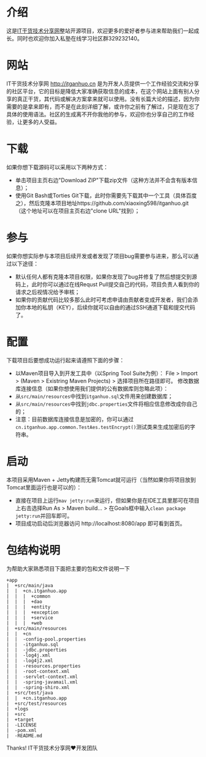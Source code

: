 介绍
====
这是[IT干货技术分享网](http://www.itganhuo.cn)整站开源项目，欢迎更多的爱好者参与进来帮助我们一起成长。同时也欢迎你加入私塾在线学习社区群329232140。

网站
====
IT干货技术分享网 http://itganhuo.cn 是为开发人员提供一个工作经验交流和分享的社区平台，它的目标是降低大家准确获取信息的成本，在这个网站上面有别人分享的真正干货，其代码或解决方案拿来就可以使用。没有长篇大论的描述，因为你需要的是拿来即有，而不是在此刻详细了解，或许你之前有了解过，只是现在忘了具体的使用语法。社区的生成离不开你我他的参与，欢迎你也分享自己的工作经验，让更多的人受益。

下载
====
如果你想下载源码可以采用以下两种方式：
* 单击项目主页右边"Download ZIP"下载zip文件（这种方法并不会含有版本信息）；
* 使用Git Bash或Torties Git下载，此时你需要先下载其中一个工具（具体百度之），然后克隆本项目地址https://github.com/xiaoxing598/itganhuo.git （这个地址可以在项目主页右边"clone URL"找到）；

参与
====
如果你想实际参与本项目后续开发或者发现了项目bug需要参与进来，那么可以通过以下途径：
* 默认任何人都有克隆本项目权限，如果你发现了bug并修复了然后想提交到源码上，此时你可以通过在线Requst Pull提交自己的代码，项目负责人看到你的请求之后视情况给予审核；
* 如果你的贡献代码比较多那么此时可考虑申请由贡献者变成开发者，我们会添加你本地的私钥（KEY），后续你就可以自由的通过SSH通道下载和提交代码了。

配置
====
下载项目后要想成功运行起来请遵照下面的步骤：
* 以Maven项目导入到开发工具中（以Spring Tool Suite为例）：
File > Import > (Maven > Existring Maven Projects) > 选择项目所在路径即可。
修改数据库连接信息（如果你想使用我们提供的公有数据库则忽略此项）：
* 从`src/main/resources`中找到`itganhuo.sql`文件用来创建数据库；
* 从`src/main/resources`中找到`jdbc.properties`文件将相应信息修改成你自己的； 
* 注意：目前数据库连接信息是加密的，你可以通过`cn.itganhuo.app.common.TestAes.testEncrypt()`测试类来生成加密后的字符串。

启动
====
本项目采用Maven + Jetty构建而无需Tomcat就可运行（当然如果你将项目放到Tomcat里面运行也是可以的）：
* 直接在项目上运行`mav jetty:run`来运行，但如果你是在IDE工具里那可在项目上右击选择Run As > Maven build... > 在Goals框中输入`clean package jetty:run`并回车即可。
* 项目成功启动后浏览器访问 http://localhost:8080/app 即可看到首页。

包结构说明
====
为帮助大家熟悉项目下面把主要的包和文件说明一下
```
+app
|  +src/main/java
|  |  +cn.itganhuo.app
|  |  |  +common
|  |  |  +dao
|  |  |  +entity
|  |  |  +exception
|  |  |  +service
|  |  |  +web
|  +src/main/resources
|  |  +cn
|  |  -config-pool.properties
|  |  -itganhuo.sql
|  |  -jdbc.properties
|  |  -log4j.xml
|  |  -log4j2.xml
|  |  -resources.properties
|  |  -root-context.xml
|  |  -servlet-context.xml
|  |  -spring-javamail.xml
|  |  -spring-shiro.xml
|  +src/test/java
|  |  +cn.itganhuo.app
|  +src/test/resources
|  +logs
|  +src
|  +target
|  -LICENSE
|  -pom.xml
|  -README.md
```

Thanks!
IT干货技术分享网:heart:开发团队